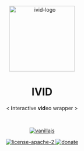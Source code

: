 <p align="center">
  <img width="180" src="https://vectr.com/alxpez/b1ZFR52OL5.svg" alt="ivid-logo">
</p>
<h1 align="center">IVID</h1>
<p align="center">< <b>i</b>nteractive <b>vid</b>eo wrapper ></p>

</br>

<p align="center">
  <a href="https://github.com/vuegg/vuegg#donate">
    <img src="https://img.shields.io/badge/vanilla-JS-F7DF1E.svg?longCache=true" alt="vanillajs" style="max-width:100%;">
  </a>
</p>

<p align="center">

  <a href="https://github.com/ividjs/ivid/blob/master/LICENSE">
    <img src="https://img.shields.io/badge/license-Apache2-blue.svg?longCache=true" alt="license-apache-2">
  </a>
  <a href="https://www.patreon.com/bePatron?u=10700791">
    <img src="https://img.shields.io/badge/%E2%9D%A4%EF%B8%8F-donate-red.svg?longCache=true" alt="donate">
  </a>
</p>